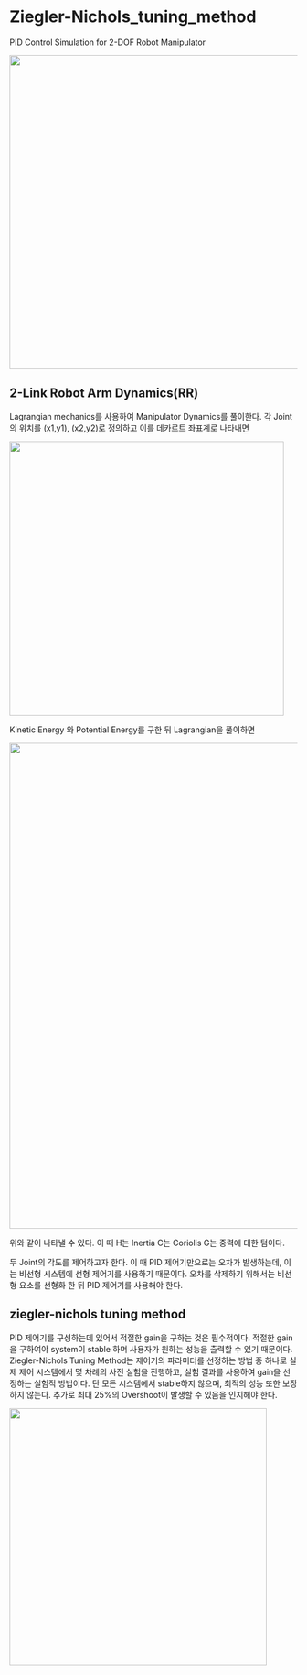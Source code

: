 # Ziegler-Nichols_tuning_method
PID Control Simulation for 2-DOF Robot Manipulator 

<img src="https://user-images.githubusercontent.com/54099930/109504364-d207ff80-7ade-11eb-95ac-ff875979cc07.jpg" width="550">

## 2-Link Robot Arm Dynamics(RR)
Lagrangian mechanics를 사용하여 Manipulator Dynamics를 풀이한다.
각 Joint의 위치를 (x1,y1), (x2,y2)로 정의하고 이를 데카르트 좌표계로 나타내면

<img src="https://user-images.githubusercontent.com/54099930/109504886-62464480-7adf-11eb-8155-3a57728ed130.jpg" width="480">

Kinetic Energy 와 Potential Energy를 구한 뒤 Lagrangian을 풀이하면

<img src="https://user-images.githubusercontent.com/54099930/109505738-44c5aa80-7ae0-11eb-9d0f-a9135214a228.jpg" width="850">

위와 같이 나타낼 수 있다. 이 때 H는 Inertia C는 Coriolis G는 중력에 대한 텀이다.

두 Joint의 각도를 제어하고자 한다. 이 때 PID 제어기만으로는 오차가 발생하는데, 이는 비선형 시스템에 선형 제어기를 사용하기 때문이다. 오차를 삭제하기 위해서는 비선형 요소를 선형화 한 뒤 PID 제어기를 사용해야 한다.

## ziegler-nichols tuning method

PID 제어기를 구성하는데 있어서 적절한 gain을 구하는 것은 필수적이다. 적절한 gain을 구하여야 system이 stable 하며 사용자가 원하는 성능을 출력할 수 있기 때문이다.
Ziegler-Nichols Tuning Method는 제어기의 파라미터를 선정하는 방법 중 하나로 실제 제어 시스템에서 몇 차례의 사전 실험을 진행하고, 실험 결과를 사용하여 gain을 선정하는 실험적 방법이다. 단 모든 시스템에서 stable하지 않으며, 최적의 성능 또한 보장하지 않는다. 추가로 최대 25%의 Overshoot이 발생할 수 있음을 인지해야 한다.

<img src="https://user-images.githubusercontent.com/54099930/109508500-4644a200-7ae3-11eb-915d-6f0e17f532ba.jpg" width="450">


